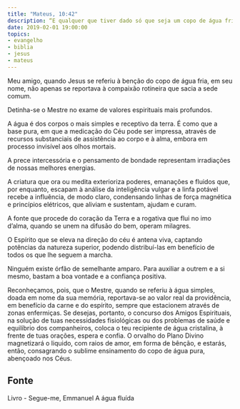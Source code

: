```yaml
---
title: "Mateus, 10:42"
description: “E qualquer que tiver dado só que seja um copo de água fria por ser meu discípulo, em verdade vos digo que, de modo algum, perderá o seu galardão” - Jesus
date: 2019-02-01 19:00:00
topics: 
- evangelho
- biblia
- jesus
- mateus
---
```


Meu amigo, quando Jesus se referiu à benção do copo de água fria, em seu nome,
não apenas se reportava à compaixão rotineira que sacia a sede comum.

Detinha-se o Mestre no exame de valores espirituais mais profundos.

A água é dos corpos o mais simples e receptivo da terra. É como que a base pura,
em que a medicação do Céu pode ser impressa, através de recursos substanciais de
assistência ao corpo e à alma, embora em processo invisível aos olhos mortais.

A prece intercessória e o pensamento de bondade representam irradiações de
nossas melhores energias.

A criatura que ora ou medita exterioriza poderes, emanações e fluidos que, por
enquanto, escapam à análise da inteligência vulgar e a linfa potável recebe a influência,
de modo claro, condensando linhas de força magnética e princípios elétricos, que aliviam
e sustentam, ajudam e curam.

A fonte que procede do coração da Terra e a rogativa que flui no imo d’alma,
quando se unem na difusão do bem, operam milagres.

O Espírito que se eleva na direção do céu é antena viva, captando potências da
natureza superior, podendo distribuí-las em benefício de todos os que lhe seguem a
marcha.

Ninguém existe órfão de semelhante amparo. Para auxiliar a outrem e a si mesmo,
bastam a boa vontade e a confiança positiva.

Reconheçamos, pois, que o Mestre, quando se referiu à água simples, doada em
nome da sua memória, reportava-se ao valor real da providência, em benefício da carne e
do espírito, sempre que estacionem através de zonas enfermiças. Se desejas, portanto, o
concurso dos Amigos Espirituais, na solução de tuas necessidades fisiológicas ou dos
problemas de saúde e equilíbrio dos companheiros, coloca o teu recipiente de água
cristalina, à frente de tuas orações, espera e confia. O orvalho do Plano Divino
magnetizará o liquido, com raios de amor, em forma de bênção, e estarás, então,
consagrando o sublime ensinamento do copo de água pura, abençoado nos Céus.


## Fonte
Livro - Segue-me, Emmanuel
A água fluída

